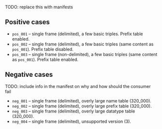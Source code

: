 TODO: replace this with manifests

## Positive cases

- `pos_001` – single frame (delimited), a few basic triples. Prefix table enabled.
- `pos_002` – single frame (delimited), a few basic triples (same content as `pos_001`). Prefix table disabled.
- `pos_003` – single frame (non-delimited), a few basic triples (same content as `pos_001`). Prefix table enabled.

## Negative cases

TODO: include info in the manifest on why and how should the consumer fail

- `neg_001` – single frame (delimited), overly large name table (320_000).
- `neg_002` – single frame (delimited), overly large prefix table (320_000).
- `neg_003` – single frame (delimited), overly large datatype table (320_000).
- `neg_004` – single frame (delimited), unsupported version (3).
